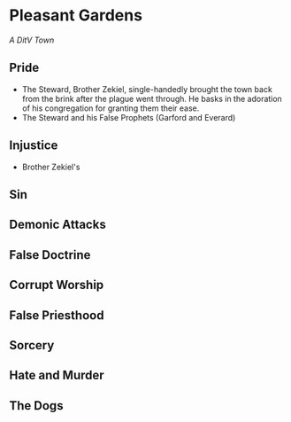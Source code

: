 # Pleasant Gardens
*A DitV Town*

## Pride
- The Steward, Brother Zekiel, single-handedly brought the town back from the brink after the plague went through.  He basks in the adoration of his congregation for granting them their ease.
- The Steward and his False Prophets (Garford and Everard)
## Injustice
-  Brother Zekiel's 
## Sin
## Demonic Attacks
## False Doctrine
## Corrupt Worship
## False Priesthood
## Sorcery
## Hate and Murder
## The Dogs

